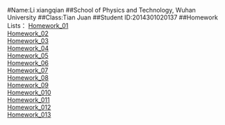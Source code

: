 #Name:Li xiangqian
##School of Physics and Technology, Wuhan University
##Class:Tian Juan
##Student ID:2014301020137
##Homework Lists：
[Homework_01]()<br>
[Homework_02]()<br>
[Homework_03]()<br>
[Homework_04]()<br>
[Homework_05]()<br>
[Homework_06]()<br>
[Homework_07]()<br>
[Homework_08]()<br>
[Homework_09]()<br>
[Homework_010]()<br>
[Homework_011]()<br>
[Homework_012]()<br>
[Homework_013]()<br>
